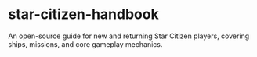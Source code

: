 # star-citizen-handbook
An open-source guide for new and returning Star Citizen players, covering ships, missions, and core gameplay mechanics.
